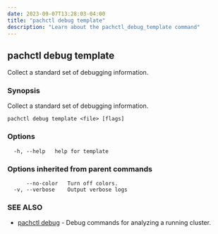 ```yaml
---
date: 2023-09-07T13:28:03-04:00
title: "pachctl debug template"
description: "Learn about the pachctl_debug_template command"
---
```


## pachctl debug template

Collect a standard set of debugging information.

### Synopsis

Collect a standard set of debugging information.

```
pachctl debug template <file> [flags]
```

### Options

```
  -h, --help   help for template
```

### Options inherited from parent commands

```
      --no-color   Turn off colors.
  -v, --verbose    Output verbose logs
```

### SEE ALSO

* [pachctl debug](../pachctl_debug)	 - Debug commands for analyzing a running cluster.

